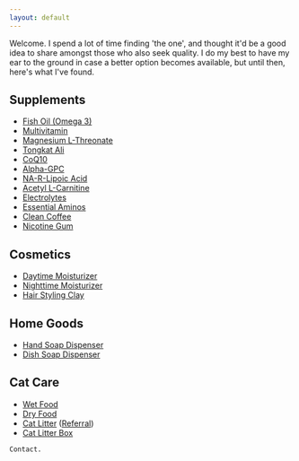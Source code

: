 ```yaml
---
layout: default
---
```


Welcome.
I spend a lot of time finding 'the one', and thought it'd be a good idea to share amongst those who also seek quality.
I do my best to have my ear to the ground in case a better option becomes available, but until then, here's what I've found.



## Supplements

*   [Fish Oil (Omega 3)](https://www.livemomentous.com/products/omega-3?selling_plan=903807159)
*   [Multivitamin](https://www.livemomentous.com/products/essential-multivitamin?selling_plan=902922423)
*   [Magnesium L-Threonate](https://www.livemomentous.com/products/magnesium-threonate?selling_plan=904790199)
*   [Tongkat Ali](https://www.livemomentous.com/products/tongkat)
*   [CoQ10](https://nootropicsdepot.com/coqsol-cf-coenzyme-q10-softgel-capsules-100mg-coq10/)
*   [Alpha-GPC](https://nootropicsdepot.com/alpha-gpc-150mg-capsules/)
*   [NA-R-Lipoic Acid](https://nootropicsdepot.com/na-r-ala-stabilized-r-lipoic-acid-narala-capsules-125mg/)
*   [Acetyl L-Carnitine](https://nootropicsdepot.com/acetyl-l-carnitine-hcl-alcar-capsules-500mg/)
*   [Electrolytes](drinklmnt.com)
*   [Essential Aminos](https://www.getkion.com/products/aminos-capsules)
*   [Clean Coffee](https://shop.bulletproof.com/products/coffee-the-original-ground-12oz)
*   [Nicotine Gum](https://lucy.co/products/gum?selling_plan=711655610)



## Cosmetics

*   [Daytime Moisturizer](https://alitura.com/collections/all/products/alitura-gold-serum)
*   [Nighttime Moisturizer](https://alitura.com/collections/all/products/the-alitura-night-cream)
*   [Hair Styling Clay](https://www.morrismotley.com/products/matte-styling-balm)
<!-- *   []()
*   []()
*   []() -->



## Home Goods

*   [Hand Soap Dispenser](https://www.simplehuman.com/products/foam-sensor-pump?variant=34055212138627)
*   [Dish Soap Dispenser](https://www.simplehuman.com/products/rechargeable-sensor-pump-9-fl-oz?variant=43422388945027)



## Cat Care

*   [Wet Food](https://www.amazon.com/dp/B00AHTVWOM/ref=sns_myd_detail_page)
*   [Dry Food](https://www.amazon.com/Ziwi-Peak-Air-Dried-Recipe-2-2lb/dp/B07MC93N7D?ref_=ast_sto_dp&th=1)
*   [Cat Litter](https://www.tuftandpaw.com/products/really-great-cat-litter?variant=39411123912777) ([Referral](https://www.tuftandpaw.com/?referral_code=53rNz8fWve86b9b))
*   [Cat Litter Box](https://www.tuftandpaw.com/collections/all/products/cove-litter-box-full?variant=40277967568969)





```
Contact.
```

